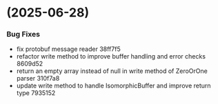 #  (2025-06-28)


### Bug Fixes

* fix protobuf message reader 38ff7f5
* refactor write method to improve buffer handling and error checks 8609d52
* return an empty array instead of null in write method of ZeroOrOne parser 310f7a8
* update write method to handle IsomorphicBuffer and improve return type 7935152



